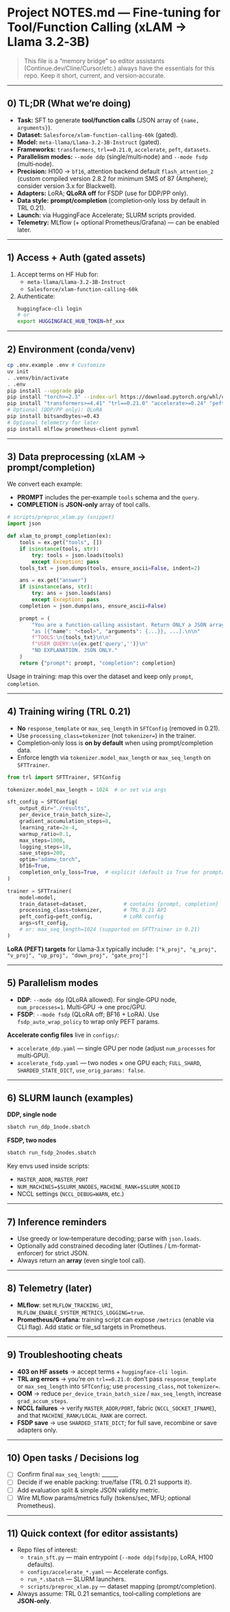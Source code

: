 # Project NOTES.md — Fine-tuning for Tool/Function Calling (xLAM → Llama 3.2‑3B)

> This file is a “memory bridge” so editor assistants (Continue.dev/Cline/Cursor/etc.) always have the essentials for this repo. Keep it short, current, and version‑accurate.

---

## 0) TL;DR (What we’re doing)
- **Task:** SFT to generate **tool/function calls** (JSON array of `{name, arguments}`).
- **Dataset:** `Salesforce/xlam-function-calling-60k` (gated).
- **Model:** `meta-llama/Llama-3.2-3B-Instruct` (gated).
- **Frameworks:** `transformers`, `trl==0.21.0`, `accelerate`, `peft`, `datasets`.
- **Parallelism modes:** `--mode ddp` (single/multi‑node) and `--mode fsdp` (multi‑node).
- **Precision:** H100 → `bf16`, attention backend default `flash_attention_2` (custom compiled version 2.8.2 for minimum SMS of 87 (Amphere); consider version 3.x for Blackwell).
- **Adapters:** LoRA; **QLoRA off** for FSDP (use for DDP/PP only).
- **Data style:** **prompt/completion** (completion‑only loss by default in TRL 0.21).
- **Launch:** via HuggingFace Accelerate; SLURM scripts provided.
- **Telemetry:** MLflow (+ optional Prometheus/Grafana) — can be enabled later.

---

## 1) Access + Auth (gated assets)
1. Accept terms on HF Hub for:
   - `meta-llama/Llama-3.2-3B-Instruct`
   - `Salesforce/xlam-function-calling-60k`
2. Authenticate:
   ```bash
   huggingface-cli login
   # or
   export HUGGINGFACE_HUB_TOKEN=hf_xxx
   ```

---

## 2) Environment (conda/venv)
```bash
cp .env.example .env # Customize
uv init
. .venv/bin/activate
. .env
pip install --upgrade pip
pip install "torch>=2.3" --index-url https://download.pytorch.org/whl/cu121
pip install "transformers>=4.41" "trl==0.21.0" "accelerate>=0.24" "peft>=0.11.1" "datasets>=2.20"
# Optional (DDP/PP only): QLoRA
pip install bitsandbytes>=0.43
# Optional telemetry for later
pip install mlflow prometheus-client pynvml
```

---

## 3) Data preprocessing (xLAM → prompt/completion)
We convert each example:
- **PROMPT** includes the per‑example `tools` schema and the `query`.
- **COMPLETION** is **JSON‑only** array of tool calls.

```python
# scripts/preproc_xlam.py (snippet)
import json

def xlam_to_prompt_completion(ex):
    tools = ex.get("tools", [])
    if isinstance(tools, str):
        try: tools = json.loads(tools)
        except Exception: pass
    tools_txt = json.dumps(tools, ensure_ascii=False, indent=2)

    ans = ex.get("answer")
    if isinstance(ans, str):
        try: ans = json.loads(ans)
        except Exception: pass
    completion = json.dumps(ans, ensure_ascii=False)

    prompt = (
        "You are a function-calling assistant. Return ONLY a JSON array of tool calls "
        "as [{"name": "<tool>", "arguments": {...}}, ...].\n\n"
        f"TOOLS:\n{tools_txt}\n\n"
        f"USER QUERY:\n{ex.get('query','')}\n"
        "NO EXPLANATION. JSON ONLY."
    )
    return {"prompt": prompt, "completion": completion}
```
Usage in training: map this over the dataset and keep only `prompt`, `completion`.

---

## 4) Training wiring (TRL 0.21)
- **No** `response_template` or `max_seq_length` in `SFTConfig` (removed in 0.21).
- Use `processing_class=tokenizer` (not `tokenizer=`) in the trainer.
- Completion‑only loss is **on by default** when using prompt/completion data.
- Enforce length via `tokenizer.model_max_length` or `max_seq_length` on `SFTTrainer`.

```python
from trl import SFTTrainer, SFTConfig

tokenizer.model_max_length = 1024  # or set via args

sft_config = SFTConfig(
    output_dir="./results",
    per_device_train_batch_size=2,
    gradient_accumulation_steps=8,
    learning_rate=2e-4,
    warmup_ratio=0.1,
    max_steps=1000,
    logging_steps=10,
    save_steps=200,
    optim="adamw_torch",
    bf16=True,
    completion_only_loss=True,  # explicit (default is True for prompt/completion)
)

trainer = SFTTrainer(
    model=model,
    train_dataset=dataset,            # contains {prompt, completion}
    processing_class=tokenizer,       # TRL 0.21 API
    peft_config=peft_config,          # LoRA config
    args=sft_config,
    # or: max_seq_length=1024 (supported on SFTTrainer in 0.21)
)
```

**LoRA (PEFT) targets** for Llama‑3.x typically include: `["k_proj", "q_proj", "v_proj", "up_proj", "down_proj", "gate_proj"]`

---

## 5) Parallelism modes
- **DDP**: `--mode ddp` (QLoRA allowed). For single‑GPU node, `num_processes=1`. Multi‑GPU → one proc/GPU.
- **FSDP**: `--mode fsdp` (QLoRA off; BF16 + LoRA). Use `fsdp_auto_wrap_policy` to wrap only PEFT params.

**Accelerate config files** live in `configs/`:
- `accelerate_ddp.yaml` — single GPU per node (adjust `num_processes` for multi‑GPU).
- `accelerate_fsdp.yaml` — two nodes × one GPU each; `FULL_SHARD`, `SHARDED_STATE_DICT`, `use_orig_params: false`.

---

## 6) SLURM launch (examples)
**DDP, single node**
```bash
sbatch run_ddp_1node.sbatch
```
**FSDP, two nodes**
```bash
sbatch run_fsdp_2nodes.sbatch
```

Key envs used inside scripts:
- `MASTER_ADDR`, `MASTER_PORT`
- `NUM_MACHINES=$SLURM_NNODES`, `MACHINE_RANK=$SLURM_NODEID`
- NCCL settings (`NCCL_DEBUG=WARN`, etc.)

---

## 7) Inference reminders
- Use greedy or low‑temperature decoding; parse with `json.loads`.
- Optionally add constrained decoding later (Outlines / Lm-format-enforcer) for strict JSON.
- Always return an **array** (even single tool call).

---

## 8) Telemetry (later)
- **MLflow**: set `MLFLOW_TRACKING_URI`, `MLFLOW_ENABLE_SYSTEM_METRICS_LOGGING=true`.
- **Prometheus/Grafana**: training script can expose `/metrics` (enable via CLI flag). Add static or file_sd targets in Prometheus.

---

## 9) Troubleshooting cheats
- **403 on HF assets** → accept terms + `huggingface-cli login`.
- **TRL arg errors** → you’re on `trl==0.21.0`: don’t pass `response_template` or `max_seq_length` into `SFTConfig`; use `processing_class`, not `tokenizer=`.
- **OOM** → reduce `per_device_train_batch_size` / `max_seq_length`, increase `grad_accum_steps`.
- **NCCL failures** → verify `MASTER_ADDR/PORT`, fabric (`NCCL_SOCKET_IFNAME`), and that `MACHINE_RANK/LOCAL_RANK` are correct.
- **FSDP save** → use `SHARDED_STATE_DICT`; for full save, recombine or save adapters only.

---

## 10) Open tasks / Decisions log
- [ ] Confirm final `max_seq_length`: ______
- [ ] Decide if we enable packing: true/false (TRL 0.21 supports it).
- [ ] Add evaluation split & simple JSON validity metric.
- [ ] Wire MLflow params/metrics fully (tokens/sec, MFU; optional Prometheus).

---

## 11) Quick context (for editor assistants)
- Repo files of interest:
  - `train_sft.py` — main entrypoint (`--mode ddp|fsdp|pp`, LoRA, H100 defaults).
  - `configs/accelerate_*.yaml` — Accelerate configs.
  - `run_*.sbatch` — SLURM launchers.
  - `scripts/preproc_xlam.py` — dataset mapping (prompt/completion).
- Always assume: TRL 0.21 semantics, tool‑calling completions are **JSON‑only**.
